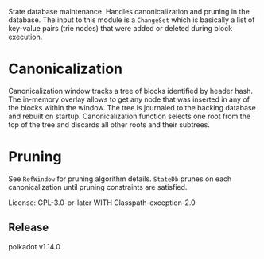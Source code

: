 State database maintenance. Handles canonicalization and pruning in the database. The input to
this module is a `ChangeSet` which is basically a list of key-value pairs (trie nodes) that
were added or deleted during block execution.

# Canonicalization
Canonicalization window tracks a tree of blocks identified by header hash. The in-memory
overlay allows to get any node that was inserted in any of the blocks within the window.
The tree is journaled to the backing database and rebuilt on startup.
Canonicalization function selects one root from the top of the tree and discards all other roots and
their subtrees.

# Pruning
See `RefWindow` for pruning algorithm details. `StateDb` prunes on each canonicalization until pruning
constraints are satisfied.

License: GPL-3.0-or-later WITH Classpath-exception-2.0


## Release

polkadot v1.14.0
